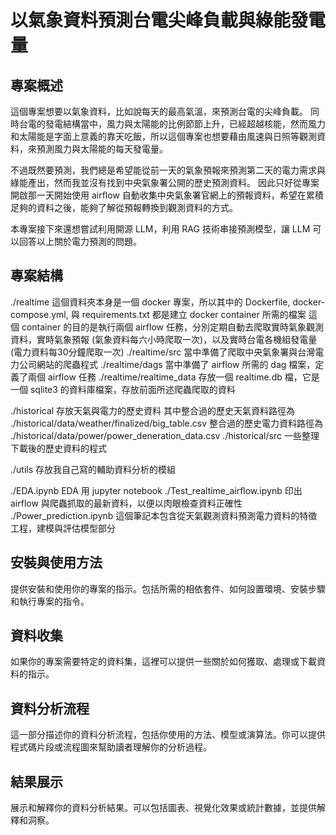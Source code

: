 # 以氣象資料預測台電尖峰負載與綠能發電量


## 專案概述
這個專案想要以氣象資料，比如說每天的最高氣溫，來預測台電的尖峰負載。
同時台電的發電結構當中，風力與太陽能的比例節節上升，已經超越核能，然而風力和太陽能是字面上意義的靠天吃飯，所以這個專案也想要藉由風速與日照等觀測資料，來預測風力與太陽能的每天發電量。

不過既然要預測，我們總是希望能從前一天的氣象預報來預測第二天的電力需求與綠能產出，然而我並沒有找到中央氣象署公開的歷史預測資料。
因此只好從專案開啟那一天開始使用 airflow 自動收集中央氣象署官網上的預報資料，希望在累積足夠的資料之後，能夠了解從預報轉換到觀測資料的方式。

本專案接下來還想嘗試利用開源 LLM，利用 RAG 技術串接預測模型，讓 LLM 可以回答以上關於電力預測的問題。

## 專案結構
./realtime
  這個資料夾本身是一個 docker 專案，所以其中的 Dockerfile, docker-compose.yml, 與 requirements.txt 都是建立 docker container 所需的檔案
  這個 container 的目的是執行兩個 airflow 任務，分別定期自動去爬取實時氣象觀測資料，實時氣象預報 (氣象資料每六小時爬取一次)，以及實時台電各機組發電量 (電力資料每30分鐘爬取一次)
  ./realtime/src
    當中準備了爬取中央氣象署與台灣電力公司網站的爬蟲程式
  ./realtime/dags
    當中準備了 airflow 所需的 dag 檔案，定義了兩個 airflow 任務
  ./realtime/realtime_data
    存放一個 realtime.db 檔，它是一個 sqlite3 的資料庫檔案，存放前面所述爬蟲爬取的資料

./historical
  存放天氣與電力的歷史資料
  其中整合過的歷史天氣資料路徑為 ./historical/data/weather/finalized/big_table.csv
  整合過的歷史電力資料路徑為 ./historical/data/power/power_deneration_data.csv
  ./historical/src
    一些整理下載後的歷史資料的程式

./utils
  存放我自己寫的輔助資料分析的模組

./EDA.ipynb
  EDA 用 jupyter notebook
./Test_realtime_airflow.ipynb
  印出 airflow 與爬蟲抓取的最新資料，以便以肉眼檢查資料正確性
./Power_prediction.ipynb
  這個筆記本包含從天氣觀測資料預測電力資料的特徵工程，建模與評估模型部分

## 安裝與使用方法
提供安裝和使用你的專案的指示。包括所需的相依套件、如何設置環境、安裝步驟和執行專案的指令。

## 資料收集
如果你的專案需要特定的資料集，這裡可以提供一些關於如何獲取、處理或下載資料的指示。

## 資料分析流程
這一部分描述你的資料分析流程，包括你使用的方法、模型或演算法。你可以提供程式碼片段或流程圖來幫助讀者理解你的分析過程。

## 結果展示
展示和解釋你的資料分析結果。可以包括圖表、視覺化效果或統計數據，並提供解釋和洞察。

